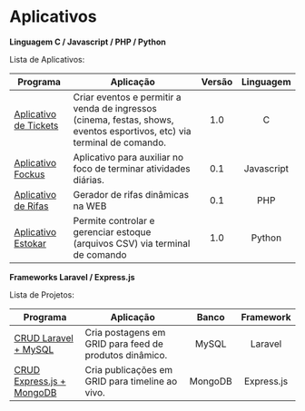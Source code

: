 # Aplicativos

<p><b>Linguagem C / Javascript / PHP / Python</b><br/></p>

<p>Lista de Aplicativos:</p>

Programa            | Aplicação | Versão | Linguagem
----------------- | -------- | :---------: | :---------:
[Aplicativo de Tickets](https://github.com/lucasbguima/Aplicativos/blob/master/Aplicativo%20de%20Tickets/ticket.c)  | Criar eventos e permitir a venda de ingressos (cinema, festas, shows, eventos esportivos, etc) via terminal de comando. | 1.0 | C
[Aplicativo Fockus](https://github.com/lucasbguima/Aplicativos/tree/master/Aplicativo%20Fockus)  | Aplicativo para auxiliar no foco de terminar atividades diárias.| 0.1  | Javascript
[Aplicativo de Rifas](https://github.com/lucasbguima/Aplicativos/tree/master/Aplicativo%20de%20Rifas)  | Gerador de rifas dinâmicas na WEB | 0.1 | PHP
[Aplicativo Estokar](https://github.com/lucasbguima/Aplicativos/blob/master/Aplicativo%20Estokar/estokar.py)  | Permite controlar e gerenciar estoque (arquivos CSV) via terminal de comando | 1.0 | Python

<p><b>Frameworks Laravel / Express.js</b><br/></p>

<p>Lista de Projetos:</p>

Programa            | Aplicação | Banco | Framework
----------------- | -------- | :---------: | :---------:
[CRUD Laravel + MySQL](https://github.com/lucasbguima/Sistemas/blob/master/Sistema%20de%20Tickets/ticket.c)  | Cria postagens em GRID para feed de produtos dinâmico. | MySQL | Laravel
[CRUD Express.js + MongoDB ](https://github.com/lucasbguima/Sistemas/blob/master/Sistema%20Fockus/fockus.html)  | Cria publicações em GRID para timeline ao vivo. | MongoDB | Express.js
